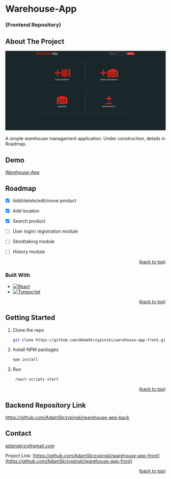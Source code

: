 

# Warehouse-App
### (Frontend Repository)




<!-- ABOUT THE PROJECT -->
## About The Project

[![Product Name Screen Shot][product-screenshot]](https://nuidzruvvg.cfolks.pl/)

A simple warehouse management application. Under construction, details in Roadmap.

## Demo
[Warehouse-App]


## Roadmap

- [x] Add/delete/edit/move product
- [x] Add location
- [x] Search product
- [ ] User login/ registration module
- [ ] Stocktaking module
- [ ] History module


<p align="right">(<a href="#readme-top">back to top</a>)</p>

### Built With


* [![React][React.js]][React-url]
* [![Typescript][Typescript]][Typescript-url]


<p align="right">(<a href="#readme-top">back to top</a>)</p>



<!-- GETTING STARTED -->
## Getting Started


1. Clone the repo
   ```sh
   git clone https://github.com/AdamSkrzypinski/warehouse-app-front.git
   ```
2. Install NPM packages
   ```sh
   npm install
   ```
3. Run 
   ```sh
    react-scripts start
   ```

<p align="right">(<a href="#readme-top">back to top</a>)</p>


## Backend Repository Link
https://github.com/AdamSkrzypinski/warehouse-app-back








<!-- CONTACT -->
## Contact

adamskrzy@gmail.com

Project Link: [https://github.com/AdamSkrzypinski/warehouse-app-front](https://github.com/AdamSkrzypinski/warehouse-app-front)

<p align="right">(<a href="#readme-top">back to top</a>)</p>







<!-- MARKDOWN LINKS & IMAGES -->
<!-- https://www.markdownguide.org/basic-syntax/#reference-style-links -->


[product-screenshot]: ezgif-3-d4a511a790.gif
[Warehouse-App]:
https://nuidzruvvg.cfolks.pl/
[Typescript]: https://shields.io/badge/TypeScript-3178C6?logo=TypeScript&logoColor=FFF&style=flat-square]
[Typescript-url]: https://www.typescriptlang.org/
[React.js]: https://img.shields.io/badge/React-20232A?style=for-the-badge&logo=react&logoColor=61DAFB
[React-url]: https://reactjs.org/

